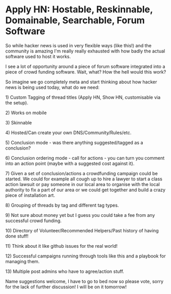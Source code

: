 # Apply HN: Hostable, Reskinnable, Domainable, Searchable, Forum Software

So while hacker news is used in very flexible ways (like this!) and the community is amazing I&#x27;m really really exhausted with how badly the actual software used to host it works.<p>I see a lot of opportunity around a piece of forum software integrated into a piece of crowd funding software.  Wait, what?  How the hell would this work?<p>So imagine we go completely meta and start thinking about how hacker news is being used today, what do we need:<p>1) Custom Tagging of thread titles (Apply HN, Show HN, customisable via the setup).<p>2) Works on mobile<p>3) Skinnable<p>4) Hosted&#x2F;Can create your own DNS&#x2F;Community&#x2F;Rules&#x2F;etc.<p>5) Conclusion mode - was there anything suggested&#x2F;tagged as a conclusion?<p>6) Conclusion ordering mode - call for actions - you can turn you comment into an action point (maybe with a suggested cost against it).<p>7) Given a set of conclusion&#x2F;actions a crowdfunding campaign could be started.  We could for example all cough up to hire a lawyer to start a class action lawsuit or pay someone in our local area to organise with the local authority to fix a part of our area or we could get together and build a crazy piece of installation art.<p>8) Grouping of threads by tag and different tag types.<p>9) Not sure about money yet but I guess you could take a fee from any successful crowd funding.<p>10) Directory of Volunteer&#x2F;Recommended Helpers&#x2F;Past history of having done stuff!<p>11) Think about it like github issues for the real world!<p>12) Successful campaigns running through tools like this and a playbook for managing them.<p>13) Multiple post admins who have to agree&#x2F;action stuff.<p>Name suggestions welcome, I have to go to bed now so please vote, sorry for the lack of further discussion!  I will be on it tomorrow!
